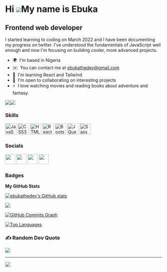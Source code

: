 Hi ![](https://user-images.githubusercontent.com/18350557/176309783-0785949b-9127-417c-8b55-ab5a4333674e.gif)My name is Ebuka
=============================================================================================================================

Frontend web developer
----------------------

I started learning to coding on March 2022 and I have been documenting my progress on twitter. I've understood the fundamentals of JavaScript well enough and now I'm focusing on building cooler, more advanced projects.

* 🌍  I'm based in Nigeria
* ✉️  You can contact me at [ebukathedev@gmail.com](mailto:ebukathedev@gmail.com )
* 🧠  I'm learning React and Tailwind
* 🤝  I'm open to collaborating on interesting projects
* ⚡  I love watching movies and reading books about adventure and fantasy.

<a href="https://www.twitter.com/ebukathedev" target="_blank" rel="noreferrer"><img
src="https://img.shields.io/twitter/follow/ebukathedev?logo=twitter&style=for-the-badge&color=10b981&labelColor=1c1917"
/></a><a href="https://www.github.com/ebukathedev" target="_blank" rel="noreferrer"><img
src="https://img.shields.io/github/followers/ebukathedev?logo=github&style=for-the-badge&color=10b981&labelColor=1c1917" /></a>

### Skills


<p align="left">
<a href="https://developer.mozilla.org/en-US/docs/Web/JavaScript" target="_blank" rel="noreferrer"><img src="https://raw.githubusercontent.com/danielcranney/readme-generator/main/public/icons/skills/javascript-colored.svg" width="36" height="36" alt="JavaScript" /></a>
<a href="https://www.w3.org/TR/CSS/#css" target="_blank" rel="noreferrer"><img src="https://raw.githubusercontent.com/danielcranney/readme-generator/main/public/icons/skills/css3-colored.svg" width="36" height="36" alt="CSS3" /></a>
<a href="https://developer.mozilla.org/en-US/docs/Glossary/HTML5" target="_blank" rel="noreferrer"><img src="https://raw.githubusercontent.com/danielcranney/readme-generator/main/public/icons/skills/html5-colored.svg" width="36" height="36" alt="HTML5" /></a>
<a href="https://reactjs.org/" target="_blank" rel="noreferrer"><img src="https://raw.githubusercontent.com/danielcranney/readme-generator/main/public/icons/skills/react-colored.svg" width="36" height="36" alt="React" /></a>
<a href="https://getbootstrap.com/" target="_blank" rel="noreferrer"><img src="https://raw.githubusercontent.com/danielcranney/readme-generator/main/public/icons/skills/bootstrap-colored.svg" width="36" height="36" alt="Bootstrap" /></a>
<a href="https://jquery.com/" target="_blank" rel="noreferrer"><img src="https://raw.githubusercontent.com/danielcranney/readme-generator/main/public/icons/skills/jquery-colored.svg" width="36" height="36" alt="JQuery" /></a>
<a href="https://sass-lang.com/" target="_blank" rel="noreferrer"><img src="https://raw.githubusercontent.com/danielcranney/readme-generator/main/public/icons/skills/sass-colored.svg" width="36" height="36" alt="Sass" /></a>
</p>


### Socials

<p align="left"> <a href="https://www.github.com/ebukathedev" target="_blank" rel="noreferrer"><img src="https://raw.githubusercontent.com/danielcranney/readme-generator/main/public/icons/socials/github.svg" width="32" height="32" /></a> <a href="https://ebukathedev.hashnode.dev" target="_blank" rel="noreferrer"><img src="https://raw.githubusercontent.com/danielcranney/readme-generator/main/public/icons/socials/hashnode.svg" width="32" height="32" /></a> <a href="https://www.linkedin.com/in/chukwuebuka-ejiofor" target="_blank" rel="noreferrer"><img src="https://raw.githubusercontent.com/danielcranney/readme-generator/main/public/icons/socials/linkedin.svg" width="32" height="32" /></a> <a href="https://www.twitter.com/ebukathedev" target="_blank" rel="noreferrer"><img src="https://raw.githubusercontent.com/danielcranney/readme-generator/main/public/icons/socials/twitter.svg" width="32" height="32" /></a></p>

### Badges

<b>My GitHub Stats</b>

<a href="http://www.github.com/ebukathedev"><img src="https://github-readme-stats.vercel.app/api?username=ebukathedev&show_icons=true&hide=&count_private=true&title_color=22c55e&text_color=ffffff&icon_color=10b981&bg_color=1c1917&hide_border=true&show_icons=true" alt="ebukathedev's GitHub stats" /></a>

<a href="http://www.github.com/ebukathedev"><img src="https://github-readme-streak-stats.herokuapp.com/?user=ebukathedev&stroke=ffffff&background=1c1917&ring=22c55e&fire=22c55e&currStreakNum=ffffff&currStreakLabel=22c55e&sideNums=ffffff&sideLabels=ffffff&dates=ffffff&hide_border=true" /></a>

<a href="http://www.github.com/ebukathedev"><img src="https://activity-graph.herokuapp.com/graph?username=ebukathedev&bg_color=1c1917&color=ffffff&line=10b981&point=ffffff&area_color=1c1917&area=true&hide_border=true&custom_title=GitHub%20Commits%20Graph" alt="GitHub Commits Graph" /></a>

<a href="https://github.com/ebukathedev" align="left"><img src="https://github-readme-stats.vercel.app/api/top-langs/?username=ebukathedev&langs_count=10&title_color=22c55e&text_color=ffffff&icon_color=10b981&bg_color=1c1917&hide_border=true&locale=en&custom_title=Top%20%Languages" alt="Top Languages" /></a>

### ✍️ Random Dev Quote

![](https://quotes-github-readme.vercel.app/api?type=vetical&theme=dark)

---
[![](https://visitcount.itsvg.in/api?id=ebukathedev&icon=0&color=3)](https://visitcount.itsvg.in)

